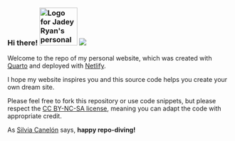 ### Hi there!   <img src="assets/img/JR-logo-white-bg.png" alt="Logo for Jadey Ryan&apos;s personal website: a cat with tail shaped as the letter J next to last name initial R" height="85"/>  [![](https://api.netlify.com/api/v1/badges/b58c2e5b-cf60-4b13-aa25-743b13f3cbf7/deploy-status)](https://app.netlify.com/sites/jadeynryan/deploys)

Welcome to the repo of my personal website, which was created with [Quarto](https://quarto.org/) and deployed with [Netlify](https://www.netlify.com/).

I hope my website inspires you and this source code helps you create your own dream site.

Please feel free to fork this repository or use code snippets, but please respect the [CC BY-NC-SA license](https://creativecommons.org/licenses/by-nc-sa/4.0/), meaning you can adapt the code with appropriate credit.

As [Silvia Canelón](https://silviacanelon.com/) says, **happy repo-diving!**
